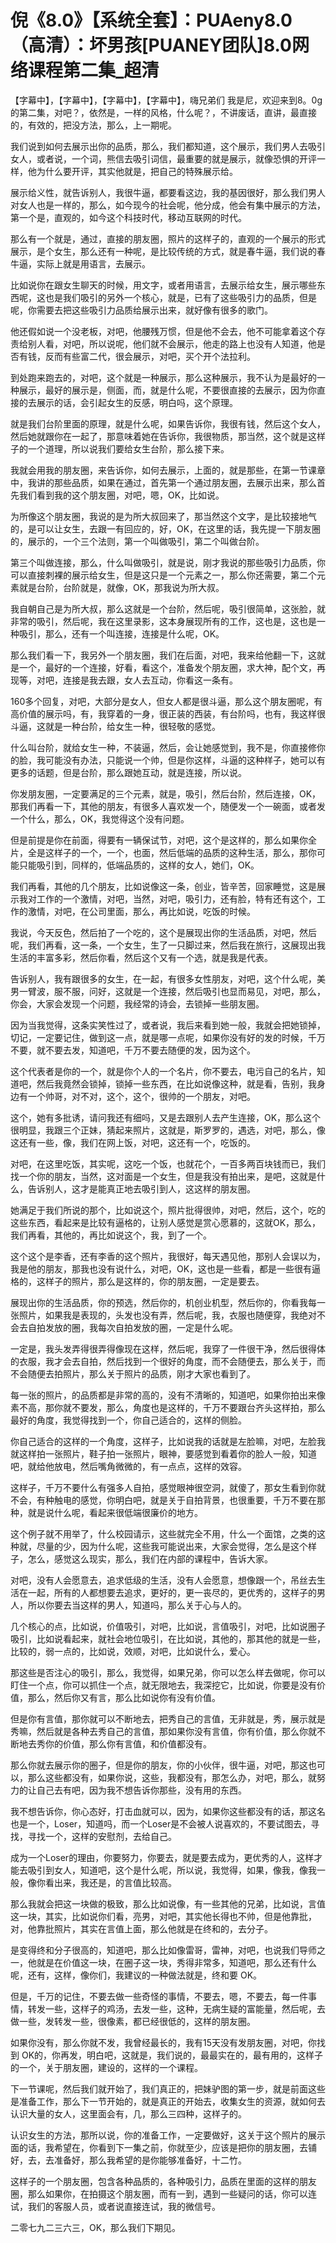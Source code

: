 # 倪《8.0》【系统全套】：PUAeny8.0（高清）：坏男孩[PUANEY团队]8.0网络课程第二集_超清

【字幕中】，【字幕中】，【字幕中】，【字幕中】，嗨兄弟们 我是尼，欢迎来到8。0g的第二集，对吧？，依然是，一样的风格，什么呢？，不讲废话，直讲，最直接的，有效的，把没方法，那么，上一期呢。

我们说到如何去展示出你的品质，那么，我们都知道，这个展示，我们男人去吸引女人，或者说，一个词，熊信去吸引词信，最重要的就是展示，就像恐惧的开评一样，他为什么要开评，其实他就是，把自己的特殊展示给。

展示给义性，就告诉别人，我很牛逼，都要看这边，我的基因很好，那么我们男人对女人也是一样的，那么，如今现今的社会呢，他分成，他会有集中展示的方法，第一个是，直观的，如今这个科技时代，移动互联网的时代。

那么有一个就是，通过，直接的朋友圈，照片的这样子的，直观的一个展示的形式展示，是个女生，那么还有一种呢，是比较传统的方式，就是春牛逼，我们说的春牛逼，实际上就是用语言，去展示。

比如说你在跟女生聊天的时候，用文字，或者用语言，去展示给女生，展示哪些东西呢，这也是我们吸引的另外一个核心，就是，已有了这些吸引力的品质，但是呢，你需要去把这些吸引力品质给展示出来，就好像有很多的歌门。

他还假如说一个没老板，对吧，他腰残万惯，但是他不会去，他不可能拿着这个存责给别人看，对吧，所以说呢，他们就不会展示，他走的路上也没有人知道，他是否有钱，反而有些富二代，很会展示，对吧，买个开个法拉利。

到处跑来跑去的，对吧，这个就是一种展示，那么这种展示，我不认为是最好的一种展示，最好的展示是，侧面，而，就是什么呢，不要很直接的去展示，因为你直接的去展示的话，会引起女生的反感，明白吗，这个原理。

就是我们台阶里面的原理，就是什么呢，如果告诉你，我很有钱，然后这个女人，然后她就跟你在一起了，那意味着她在告诉你，我很物质，那当然，这个就是这样子的一个道理，所以说我们要给女生台阶，那么接下来。

我就会用我的朋友圈，来告诉你，如何去展示，上面的，就是那些，在第一节课章中，我讲的那些品质，如果在通过，首先第一个通过朋友圈，去展示出来，那么首先我们看到我的这个朋友圈，对吧，嗯，OK，比如说。

为所像这个朋友圈，我说的是为所大叔回来了，那当然这个文字，是比较接地气的，是可以让女生，去跟一有回应的，好，OK，在这里的话，我先提一下朋友圈的，展示的，一个三个法则，第一个叫做吸引，第二个叫做台阶。

第三个叫做连接，那么，什么叫做吸引，就是说，刚才我说的那些吸引力品质，你可以直接刺裸的展示给女生，但是这只是一个元素之一，那么你还需要，第二个元素就是台阶，台阶就是，就像，OK，那我说为所大叔。

我自朝自己是为所大叔，那么这就是一个台阶，然后呢，吸引很简单，这张脸，就非常的吸引，然后呢，我在这里录影，这本身展现所有的工作，这也是，这也是一种吸引，那么，还有一个叫连接，连接是什么呢，OK。

那么我们看一下，我另外一个朋友圈，我们在后面，对吧，我来给他翻一下，这就是一个，最好的一个连接，好看，看这个，准备发个朋友圈，求大神，配个文，再现等，对吧，连接是我去跟，女人去互动，你看这一条有。

160多个回复，对吧，大部分是女人，但女人都是很斗逼，那么这个朋友圈呢，有高价值的展示吗，有，我穿着的一身，很正装的西装，有台阶吗，也有，我这样很斗逼，这就是一种台阶，给女生一种，很轻敬的感觉。

什么叫台阶，就给女生一种，不装逼，然后，会让她感觉到，我不是，你直接修你的脸，我可能没有办法，只能说一个帅，但是你这样，斗逼的这种样子，她可以有更多的话题，但是台阶，那么跟她互动，就是连接，所以说。

你发朋友圈，一定要满足的三个元素，就是，吸引，然后台阶，然后连接，OK，那我们再看一下，其他的朋友，有很多人喜欢发一个，随便发一个一碗面，或者发一个什么，那么，OK，我觉得这个没有问题。

但是前提是你在前面，得要有一辆保试节，对吧，这个是这样的，那么如果你全片，全是这样子的一个，一个，也面，然后低端的品质的这种生活，那么，那你可能只能吸引到，同样的，低端品质的，这样的女人，她们，OK。

我们再看，其他的几个朋友，比如说像这一条，创业，皆辛苦，回家睡觉，这是展示我对工作的一个激情，对吧，当然，对吧，吸引力，还有脸，特有还有这个，工作的激情，对吧，在公司里面，那么，再比如说，吃饭的时候。

我说，今天反色，然后拍了一个吃的，这个是展现出你的生活品质，对吧，然后呢，我们再看，这一条，一个女生，生了一只脚过来，然后我在旅行，这展现出我生活的丰富多彩，然后你看，然后这个又有一个选，就是我是代表。

告诉别人，我有跟很多的女生，在一起，有很多女性朋友，对吧，这个什么呢，美男一臂波，服不服，问好，这就是一个连接，然后吸引也显而易见，对吧，那么，你会，大家会发现一个问题，我经常的诗会，去锁掉一些朋友圈。

因为当我觉得，这条实笑性过了，或者说，我后来看到她一般，我就会把她锁掉，切记，一定要记住，做到这一点，就是哪一点呢，如果你没有好的发的时候，千万不要，就不要去发，知道吧，千万不要去随便的发，因为这个。

这个代表者是你的一个，就是你个人的一个名片，你不要去，电污自己的名片，知道吧，然后我竟然会锁掉，锁掉一些东西，在比如说像这种，就是看，告别，我身边有一个帅哥，对不对，这个，这个，很帅的一个朋友，对吧。

这个，她有多批诱，请问我还有细吗，又是去跟别人去产生连接，OK，那么这个很明显，我跟三个正妹，猜起来照片，这就是，斯罗罗的，遇选，对吧，那么，像这还有一些，像，我们在网上饭，对吧，这还有一个，吃饭的。

对吧，在这里吃饭，其实呢，这吃一个饭，也就花个，一百多两百块钱而已，我们找一个你的朋友，当然，这对面是一个女生，但是我没有拍出来，是吧，这就是什么，告诉别人，这才是能真正地去吸引到人，这这样的朋友圈。

她满足于我们所说的那个，比如说这个，照片批得很帅，对吧，然后，这个，吃的这些东西，看起来是比较有逼格的，让别人感觉是赏心愿慕的，这就OK，那么，我们再看，其他的，再比如说这个，我，到了一个。

这个这个是李香，还有李香的这个照片，我很好，每天遇见他，那别人会误以为，我是他的朋友，那我也没有说什么，对吧，OK，这也是一些看，都是一些很有逼格的，这样子的照片，那么是这样的，你的朋友圈，一定是要去。

展现出你的生活品质，你的预选，然后你的，机创业机型，然后你的，你看我每一张照片，如果我是表现的，头发也没有弄，然后呢，我，衣服也随便穿，我绝对不会去自拍发放的圈，我每次自拍发放的圈，一定是什么呢。

一定是，我头发弄得很弄得像现在这样，然后呢，我穿了一件很干净，然后很得体的衣服，我才会去自拍，然后找到一个很好的角度，而不会随便去，那么关于，而不会随便去拍照片，那么关于照片的品质，刚才大家也看到了。

每一张的照片，的品质都是非常的高的，没有不清晰的，知道吧，如果你拍出来像素不高，那你就不要发，那么，角度也是这样的，千万不要跟台齐头这样拍，那么最好的角度，我觉得找到一个，你自己适合的，这样的侧脸。

你自己适合的这样的一个角度，这样子，比如说我的话就是左脸嘛，对吧，左脸我就这样拍一张照片，鞋子拍一张照片，眼神，要感觉到看着你的脸人一般，知道吧，就给他放电，然后嘴角微微的，有一点点，这样的效容。

这样子，千万不要什么有强多人自拍，感觉眼神很空洞，就傻了，那女生看到你就不会，有种触电的感觉，你明白吧，就是关于自拍背景，也很重要，千万不要在那种，就是说什么呢，看起来很低端很廉价的地方。

这个例子就不用举了，什么校园请示，这些就完全不用，什么一个面馆，之类的这种就，尽量的少，因为什么呢，这些我可能说出来，大家会觉得，怎么是这个样子，怎么，感觉这么现实，那么，我们在内部的课程中，告诉大家。

对吧，没有人会愿意去，追求低级的生活，没有人会愿意，想像跟一个，吊丝去生活在一起，所有的人都想要去追求，更好的，更一丧尽的，更优秀的，这样子的男人，所以你要去当这样的男人，知道吗，那么关于心与人的。

几个核心的点，比如说，价值吸引，对吧，比如说，言值吸引，对吧，比如说圈子吸引，比如说看起来，就社会地位吸引，在比如说，其他的，那其他的就是一些，比较的，弱一点的，比如说，效顺，对吧，比如说什么，爱心。

那这些是否注心的吸引，那么，我觉得，如果兄弟，你可以怎么样去做呢，你可以盯住一个点，你可以抓住一个点，就无限地去，我深挖它，比如说，你要是没有价值，那么，然后你又有言，那么比如说你有没有价值。

但是你有言值，那你就可以不断地去，把秀自己的言值，无非就是，秀，展示就是秀嘛，然后就是各种去秀自己的言值，那如果你没有言值，你有价值，那么你就不断地去秀你的价值，那么你有言值，和价值都没有。

那么你就去展示你的圈子，但是你的朋友，你的小伙伴，很牛逼，对吧，那这也可以，那么这些都没有，如果你说，这些，我都没有，那怎么办，对吧，那么，就努力的让自己去有吧，因为我不想告诉你那些，没有用的东西。

我不想告诉你，你心态好，打击血就可以，因为，如果你这些都没有的话，那这名也是一个，Loser，知道吗，而一个Loser是不会被人说喜欢的，不要试图去，寻找，寻找一个，这样的安慰剂，去给自己。

成为一个Loser的理由，你要努力，你要去，就是要去成为，更优秀的人，这样才能去吸引到女人，知道吧，这个是什么呢，所以说，我觉得，如果，像我，像我一般，像你看出来，我还是，的言值比较高。

那么我就会把这一块做的极致，那么比如说像，有一些其他的兄弟，比如说，言值这一块，其实，比如说你们看，亮男，对吧，其实他长得也不帅，但是他靠批，对，他靠批照片，其实在言值上面，那么他就是在终和的，去分子。

是变得终和分子很高的，知道吧，那么比如像雷哥，雷神，对吧，也说我们导师之一，他就是在价值这一块，在圈子这一块，秀得非常多，知道吧，那么还有什么呢，还有，这样，像你们，我建议的一种做法就是，终和要 OK。

但是，千万的记住，不要去做一些奇怪的事情，不要去，嗯，不要去，每一件事情，转发一些，这样子的鸡汤，去发一些，这种，无病生疑的富能量，然后呢，去做一些，发转发一些，很像素，都已经很低的，这样的朋友圈。

如果你没有，那么你就不发，我曾经最长的，我有15天没有发朋友圈，对吧，你找到 OK的，你再发，明白吧，这就是，我们说的，最最实在的，最有用的，这样子的一个，关于朋友圈，建设的，这样的一个课程。

下一节课呢，然后我们就开始了，我们真正的，把妹驴图的第一步，就是前面这些是准备工作，那么下一节开始的，就是真正的开始去，收集女生的资源，就如何去认识大量的女人，这里面会有，几，那么三四种，这样子的。

认识女生的方法，那所以说，你的准备工作，一定要做好，这关于这个照片的展示面的话，我希望在，你看到下一集之前，你就至少，应该是把你的朋友圈，去铺好，去，去准备好，那么我希望的是你能够准备好，十二竹。

这样子的一个朋友圈，包含各种品质的，各种吸引力，品质在里面的这样的朋友圈，那么如果你，在拍摄这个朋友圈，而有一到，遇到一些疑问的话，你可以连试，我们的客服人员，或者说直接连试，我的微信号。

二零七九二三六三，OK，那么我们下期见。